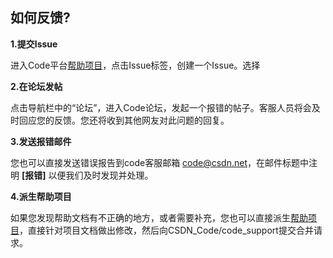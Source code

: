 ## 如何反馈?

**1.提交Issue**

进入Code平台[帮助项目](/CSDN_Code/code_support)，点击Issue标签，创建一个Issue。选择

**2.在论坛发帖**

点击导航栏中的“论坛”，进入Code论坛，发起一个报错的帖子。客服人员将会及时回应您的反馈。您还将收到其他网友对此问题的回复。
 
**3.发送报错邮件**

您也可以直接发送错误报告到code客服邮箱 <code@csdn.net>，在邮件标题中注明 **[报错]** 以便我们及时发现并处理。

**4.派生帮助项目**

如果您发现帮助文档有不正确的地方，或者需要补充，您也可以直接派生[帮助项目](/CSDN_Code/code_support)，直接针对项目文档做出修改，然后向CSDN_Code/code_support提交合并请求。